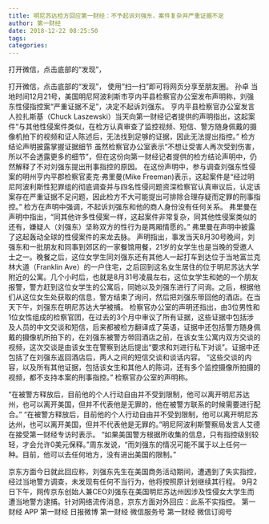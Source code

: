 ```yaml
---
title: 明尼苏达检方回应第一财经：不予起诉刘强东，案件复杂并严重证据不足
author: 第一财经
date: 2018-12-22 08:25:50
tags: 
categories: 
---
```

打开微信，点击底部的“发现”，
<!-- more -->
打开微信，点击底部的“发现”，
使用“扫一扫”即可将网页分享至朋友圈。
孙卓
当地时间12月21号，美国明尼阿波利斯市亨内平县检察官办公室发布声明称，刘强东性侵指控案“严重证据不足”，决定不起诉刘强东。
亨内平县检察官办公室发言人拉扎斯基（Chuck Laszewski）当天向第一财经记者提供的声明指出，这起案件“与其他性侵案件类似，在检方认真审查了监控视频、短信、警方随身佩戴的摄像机拍下的视频和证人陈述后，无法找到足够的证据，因此无法提出指控。”
检方结论声明披露掌握证据细节
虽然检察官办公室表示“不想让受害人再次受到伤害，所以不会透露更多的细节”，但在这份向第一财经记者提供的检方结论声明中，仍然解释了不对刘强东提出刑事指控的原因。
在这份声明中，参与调查刘强东性侵案的明州亨内平郡检察官麦克·弗里曼(Mike Freeman)表示，这起案件是“经过明尼阿波利斯性犯罪组的彻底调查并与四名性侵问题资深检察官认真审议后，认定该案存在严重证据不足问题，因此检方不大可能提出可排除合理存疑而定罪的刑事指控。”
检方在声明中强调，不起诉刘强东和他的商人身份没有任何关系。
弗里曼在声明中指出，“同其他许多性侵案一样，这起案件非常复杂，同其他性侵案类似的还有，嫌疑人（刘强东）坚称双方的性行为是两厢情愿的。”
弗里曼在声明中披露了这起轰动全球的性侵案件的来龙去脉。
声明指出，事发当天8月30号晚间，刘强东和一批朋友和同事到郊区的一家餐馆用餐，21岁的女学生也是当晚的受邀人士之一。晚餐之后，这位女学生同刘强东还有其他人一起打车到达位于当地富兰克林大道（Franklin Ave）的一户住宅，之后回到这名女生居住的位于明尼苏达大学附近的公寓。几个小时后，也就是8月31号凌晨左右，这位女学生和她的一个朋友报警，警方赶到这位女学生的公寓后，同她以及刘强东进行了问询。之后，根据他们从这位女生处获取的信息，警方结束了询问，然后把刘强东带回他的酒店。在当天下午，刘强东在明尼苏达大学被捕。
检察官办公室的声明还指出，由3位男性和1位女性组成的检察官团，在过去的3个月中审议了所有证据，这些证据中包括涉及人员的中文交谈和短信，后来都被检方翻译成了英语，证据中还包括警方随身佩戴的摄像机所拍下的，在刘强东被警方带回酒店之前，在该女生公寓内双方交谈的视频，这次交谈是由该女生在警察到达后提出“要求和刘进行私下对谈”。证据中还包括了在刘强东返回酒店后，两人之间的短信交谈和谈话内容。
“这些交谈的内容，以及所有其他证据，包括该女生和其他人的陈词，还有多个监控摄像所拍摄的视频，都不支持本案的刑事指控。” 检察官办公室的声明称。
 
 
“在被警方释放后，目前他的个人行动自由并不受到限制，他可以离开明尼苏达州，也可以离开美国，但并不代表他是无罪的，他在被警方联系的时候需要进行配合。”
“在被警方释放后，目前他的个人行动自由并不受到限制，他可以离开明尼苏达州，也可以离开美国，但并不代表他是无罪的。”明尼阿波利斯警察局发言人艾德在接受第一财经专访时表示。
“如果美国警方根据所收集的信息，只有指控级别较轻，才会允许0美元保释。”周东发说，“而刘强东的情况可能不属于以上任何一种。目前，他可以去任何地方，没有进出美国的限制。”
京东方面今日就此回应称，刘强东先生在美国商务活动期间，遭遇到了失实指控，经过当地警方调查，未发现有任何不当行为，他将按照原计划继续其行程。
9月2日下午，网传京东创始人兼CEO刘强东在美国明尼苏达州因涉及性侵女大学生而遭当地警方逮捕。针对网络流传消息，京东方面对外回应：此系不实指控。
第一财经
APP
第一财经
日报微博
第一财经
微信服务号
第一财经
微信订阅号
